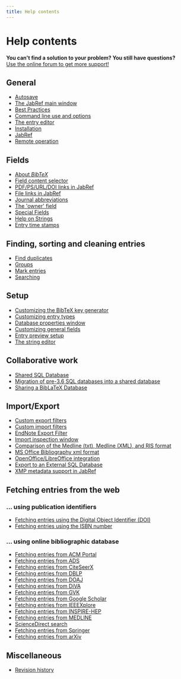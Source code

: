 ```yaml
---
title: Help contents
---
```


# Help contents

<div class="panel panel-info">
  <div class="panel-heading">
    <strong>You can't find a solution to your problem? You still have questions?</strong>
  </div>
  <div class="panel-body">
    <a class="btn btn-default" role="button" href="http://discourse.jabref.org">Use the online forum to get more support!</a>
  </div>
</div>


## General
- [Autosave](/it/Autosave)
- [The JabRef main window](/it/BaseFrame)
- [Best Practices](/it/BestPractices)
- [Command line use and options](/it/CommandLine)
- [The entry editor](/it/EntryEditor)
- [Installation](/it/Installation)
- [JabRef](/it/JabRef)
- [Remote operation](/it/Remote)


## Fields
- [About *BibTeX*](/it/Bibtex)
- [Field content selector](/it/ContentSelector)
- [PDF/PS/URL/DOI links in JabRef](/it/ExternalFiles)
- [File links in JabRef](/it/FileLinks)
- [Journal abbreviations](/it/JournalAbbreviations)
- [The 'owner' field](/it/Owner)
- [Special Fields](/it/SpecialFields)
- [Help on Strings](/it/Strings)
- [Entry time stamps](/it/TimeStamp)


## Finding, sorting and cleaning entries
- [Find duplicates](/it/FindDuplicates)
- [Groups](/it/Groups)
- [Mark entries](/it/Marking)
- [Searching](/it/Search)


## Setup
- [Customizing the BibTeX key generator](/it/BibtexKeyPatterns)
- [Customizing entry types](/it/CustomEntries)
- [Database properties window](/it/DatabaseProperties)
- [Customizing general fields](/it/GeneralFields)
- [Entry preview setup](/it/Preview)
- [The string editor](/it/StringEditor)


## Collaborative work
- [Shared SQL Database](/it/SQLDatabase)
- [Migration of pre-3.6 SQL databases into a shared database](/it/SQLDatabaseMigration)
- [Sharing a BibLaTeX Database](/it/SharedBibFile)


## Import/Export
- [Custom export filters](/it/CustomExports)
- [Custom import filters](/it/CustomImports)
- [EndNote Export Filter](/it/EndNoteFilters)
- [Import inspection window](/it/ImportInspectionDialog)
- [Comparison of the Medline (txt), Medline (XML), and RIS format](/it/MedlineRIS)
- [MS Office Bibliography xml format](/it/MsOfficeBibFieldMapping)
- [OpenOffice/LibreOffice integration](/it/OpenOfficeIntegration)
- [Export to an External SQL Database](/it/SQLExport)
- [XMP metadata support in JabRef](/it/XMP)


## Fetching entries from the web


### ... using publication identifiers
- [Fetching entries using the Digital Object Identifier (DOI)](/it/DOItoBibTeX)
- [Fetching entries using the ISBN number](/it/ISBNtoBibTeX)


### ... using online bibliographic database
- [Fetching entries from ACM Portal](/it/ACMPortal)
- [Fetching entries from ADS](/it/ADS)
- [Fetching entries from CiteSeerX](/it/CiteSeer)
- [Fetching entries from DBLP](/it/DBLP)
- [Fetching entries from DOAJ](/it/DOAJ)
- [Fetching entries from DiVA](/it/DiVAtoBibTeX)
- [Fetching entries from GVK](/it/GVK)
- [Fetching entries from Google Scholar](/it/GoogleScholar)
- [Fetching entries from IEEEXplore](/it/IEEEXplore)
- [Fetching entries from INSPIRE-HEP](/it/INSPIRE)
- [Fetching entries from MEDLINE](/it/Medline)
- [ScienceDirect search](/it/ScienceDirect)
- [Fetching entries from Springer](/it/Springer)
- [Fetching entries from arXiv](/it/arXiv)



## Miscellaneous
- [Revision history](/it/RevisionHistory)



